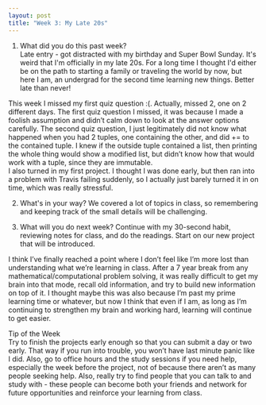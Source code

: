 ```yaml
---
layout: post
title: "Week 3: My Late 20s"
---
```

1. What did you do this past week?   
Late entry - got distracted with my birthday and Super Bowl Sunday.  It's weird that I'm officially in my late 20s.  For a long time I thought I'd either be on the path to starting a family or traveling the world by now, but here I am, an undergrad for the second time learning new things.  Better late than never!   

This week I missed my first quiz question :(.  Actually, missed 2, one on 2 different days.  The first quiz question I missed, it was because I made a foolish assumption and didn’t calm down to look at the answer options carefully.  The second quiz question, I just legitimately did not know what happened when you had 2 tuples, one containing the other, and did += to the contained tuple.  I knew if the outside tuple contained a list, then printing the whole thing would show a modified list, but didn’t know how that would work with a tuple, since they are immutable.   
I also turned in my first project.  I thought I was done early, but then ran into a problem with Travis failing suddenly, so I actually just barely turned it in on time, which was really stressful.   

2. What's in your way?
We covered a lot of topics in class, so remembering and keeping track of the small details will be challenging.

3. What will you do next week?
Continue with my 30-second habit, reviewing notes for class, and do the readings. Start on our new project that will be introduced.

I think I’ve finally reached a point where I don’t feel like I’m more lost than understanding what we’re learning in class.  After a 7 year break from any mathematical/computational problem solving, it was really difficult to get my brain into that mode, recall old information, and try to build new information on top of it.  I thought maybe this was also because I’m past my prime learning time or whatever, but now I think that even if I am, as long as I’m continuing to strengthen my brain and working hard, learning will continue to get easier.

Tip of the Week   
Try to finish the projects early enough so that you can submit a day or two early.  That way if you run into trouble, you won’t have last minute panic like I did.  Also, go to office hours and the study sessions if you need help, especially the week before the project, not of because there aren’t as many people seeking help.  Also, really try to find people that you can talk to and study with - these people can become both your friends and network for future opportunities and reinforce your learning from class.
